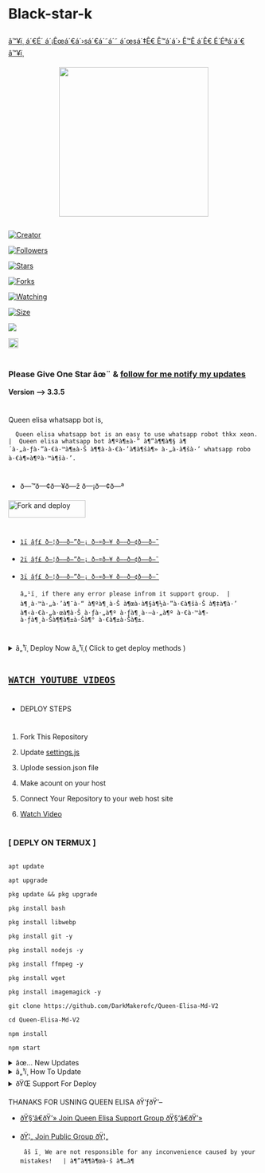 # Black-star-k<p align="center"> 

<u>â™¥ï¸ á´€É´ á´¡Êœá´€á´›sá´€á´˜á´˜ á´œsá´‡Ê€ Ê™á´á´› Ê™Ê á´Ê€ É´Éªá´á´€ â™¥ï¸</u>

</p>

<p align="center">

<img src="https://telegra.ph/file/ffdb2c3cfba2016eb4e17.jpg" width="300" height="300"/>

</p>

<p align="center">

  <a href="#"><img src="http://readme-typing-svg.herokuapp.com?color=d1fa02&center=true&vCenter=true&multiline=false&lines=Queen+Elisa+Whatsapp+Bot" alt="">

</p>

<p align="center">

<a href="#"><img title="Creator" src="https://img.shields.io/badge/Creator-Mrnima-red.svg?style=for-the-badge&logo=github"></a>

</p>

<p align="center">

<a href="https://github.com/darkmakerofc?tab=followers"><img title="Followers" src="https://img.shields.io/github/followers/AlipBot?color=green&style=flat-square"></a>

<a href="https://github.com/DarkMakerofc/Queen-Elisa-Md-V2/stargazers/"><img title="Stars" src="https://img.shields.io/github/stars/darkmakerofc/Queen-Elisa-MD-V2?color=white&style=flat-square"></a>

<a href="https://github.com/DarkMakerofc/Queen-Elisa-Md-V2/network/members"><img title="Forks" src="https://img.shields.io/github/forks/darkmakerofc/Queen-Elisa-MD-V2?color=yellow&style=flat-square"></a>

<a href="https://github.com/DarkMakerofc/Queen-Elisa-Md-V2/watchers"><img title="Watching" src="https://img.shields.io/github/watchers/darkmakerofc/Queen-Elisa-MD-V2?label=Watchers&color=red&style=flat-square"></a>

<a href="https://github.com/DarkMakerofc/Queen-Elisa-Md-V2/"><img title="Size" src="https://img.shields.io/github/repo-size/AlipBot/Api-Alpis?style=flat-square&color=darkred"></a>

<a href="https://hits.seeyoufarm.com"><img src="https://hits.seeyoufarm.com/api/count/incr/badge.svg?url=https://github.com/DarkMakerofc/Queen-Elisa-Md-V2/%2Fhit-counter&count_bg=%2379C83D&title_bg=%23555555&icon=probot.svg&icon_color=%2304FF00&title=hits&edge_flat=false"/></a>

<a href="https://github.com/DarkMakerofc/Queen-Elisa-Md-V2/graphs/commit-activity"><img height="20" src="https://img.shields.io/badge/Maintained-No-red.svg"></a>&nbsp;&nbsp;

</p>

# 

### Please Give One Star âœ¨ & [follow for me notify my updates](https://github.com/DarkMakerofc)

<b>Version --> 3.3.5</b>

# 

Queen elisa whatsapp bot is,

      Queen elisa whatsapp bot is an easy to use whatsapp robot thkx xeon.   |  Queen elisa whatsapp bot à¶ºà¶±à·” à¶”à¶¶à¶§ à¶´à·„à·ƒà·”à·€à·™à¶±à·Š à¶¶à·à·€à·’à¶­à¶šà¶» à·„à·à¶šà·’ whatsapp robo à·€à¶»à¶ºà·™à¶šà·’.

# 

# 

* ð—™ð—¢ð—¥ð—ž ð—¡ð—¢ð—ª

<p align="left">

<a href="https://github.com/DarkMakerofc/Queen-Elisa-MD-V2/fork"><img align="center" src="https://telegra.ph/file/3514997e86c4bb12d8f67.png" alt="Fork and deploy" height="35" width="155" /></a>

# 

* [`1ï¸âƒ£ ð—¦ð—–ð—”ð—¡ ð—¤ð—¥ ð—–ð—¢ð——ð—˜`](https://QUEEN-ELISA-MD-V3.mrnima.repl.co)

* [`2ï¸âƒ£ ð—¦ð—–ð—”ð—¡ ð—¤ð—¥ ð—–ð—¢ð——ð—˜`](https://QUEEN-ELISA-MD-V3-2nd-Qr-Scaner.mrnima.repl.co/)

* [`3ï¸âƒ£ ð—¦ð—–ð—”ð—¡ ð—¤ð—¥ ð—–ð—¢ð——ð—˜`](https://replit.com/@MRNima/Queen-V230#index.js)

      â„¹ï¸ if there any error please infrom it support group.  | à¶¸à·™à·„à·’à¶¯à·“ à¶ºà¶¸à·Š à¶œà·à¶§à¶½à·”à·€à¶šà·Š à¶‡à¶­à·’ à¶‹à·€à·„à·œà¶­à·Š à·ƒà·„à¶º à·ƒà¶¸à·–à·„à¶º à·€à·™à¶­ à·ƒà¶¸à·Šà¶¶à¶±à·Šà¶° à·€à¶±à·Šà¶±.

# 

<details>

<summary> â„¹ï¸ Deploy Now â„¹ï¸( Click to get deploy methods ) </summary>

[`Deploy on Railway`](https://railway.app?referralCode=jDDNQq)

[`Deploy on Koyeb`](https://app.koyeb.com/)

[`Deploy on Mogenius`](https://studio.mogenius.com/)

[`Deploy on heroku`](https://heroku.com/)

[`Deploy on Replit`](https://replit.com)

[`Deploy on Uffizzi`](https://www.uffizzi.com/)

<p>

</details>

# 

## [`WATCH YOUTUBE VIDEOS`](youtube.com/MRNIMAOFC)

# 

# 

# 

#

+ DEPLOY STEPS

# 

1. Fork This Repository 

2. Update [settings.js]()

3. Uplode session.json file

4. Make acount on your host

5. Connect Your Repository to your web host site

6. [ Watch Video]()

# 

# 

### [ DEPLY ON TERMUX ]

 ```   

apt update

apt upgrade

pkg update && pkg upgrade

pkg install bash

pkg install libwebp

pkg install git -y

pkg install nodejs -y 

pkg install ffmpeg -y 

pkg install wget

pkg install imagemagick -y

git clone https://github.com/DarkMakerofc/Queen-Elisa-Md-V2

cd Queen-Elisa-Md-V2

npm install

npm start

```

<details>

<summary>âœ… New Updates</summary>

## ðŸ†• New additions ðŸ†•

âž• New Tiktok Downloader ( Wm / No Wm / audio )

âž• New Fb Downloader (Add list message : SD / HD )

âž• OpenAi ( ChatGPT )

âž• True Caller ( Mobile Number details fetcher )

âž• Add New Tag Option ( tag any messages in groups : video / audio / document / stickers / images )

âž• Add New Bot Status Fetcher ( Runtime / ramusage / platform / speed etc )

âž• New Movie Details Fetcher ( Not a Downloader )

âž• Block any word on image downloader ( You must add words )

âž• User Status Downloader ( Download status video or image using bot )

âž• Reqested status sender ( Requested status send for requester )

âž• Add TagAdmin 

âž• Only Prefix mod ( can turn off /  on it )

âž• Uplode 100MB + Videos (  if you use this you must have paid host sever )

## ðŸ› ï¸  FIX  ðŸ› ï¸

âœ”ï¸ Image downloader

âœ”ï¸ Google search

âœ”ï¸ Mediafire Downloader

âœ”ï¸ Ssweb 

âœ”ï¸ Pemoji 

âœ”ï¸ Sticker maker

âœ”ï¸ to image / Gif / mp4 / mp3 / voice Converter

âœ”ï¸ Add command error

âœ”ï¸ Apk Downloader

âœ”ï¸ Text to voice converter

âœ”ï¸ Hide tag / tag

<p>

</details>

<details>

<summary>â„¹ï¸ How To Update </summary>

<p>

</details>

<details>

<summary>ðŸŒ Support For Deploy </summary>

<p>

</details>

THANAKS FOR USNING QUEEN ELISA ðŸ’ƒðŸ’–

* [ðŸ§‘â€ðŸ’» Join Queen Elisa Support Group ðŸ§‘â€ðŸ’»](https://t.me/+Fc2vyKYBjFk3ZWZl)

* [ðŸ¦„ Join Public Group ðŸ¦„](https://chat.whatsapp.com/BbIpvkRD4qP6xKckb8cpT0)

     

       âš ï¸ We are not responsible for any inconvenience caused by your mistakes!   | à¶”à¶¶à¶œà·š à¶…à¶­
